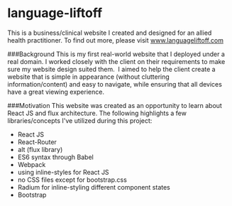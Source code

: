 # language-liftoff
This is a business/clinical website I created and designed for an allied health practitioner. To find out more, please visit www.languageliftoff.com

###Background
This is my first real-world website that I deployed under a real domain. I worked closely with the client on their requirements to make sure my website design suited them.  I aimed to help the client create a website that is simple in appearance (without cluttering information/content) and easy to navigate, while ensuring that all devices have a great viewing experience.

###Motivation
This website was created as an opportunity to learn about React JS and flux architecture. The following highlights a few libraries/concepts I've utilized during this project: 
* React JS
* React-Router
* alt (flux library)
* ES6 syntax through Babel
* Webpack
* using inline-styles for React JS
* no CSS files except for bootstrap.css
* Radium for inline-styling different component states
* Bootstrap
